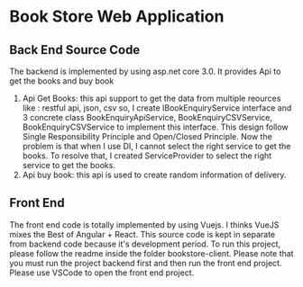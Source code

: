 # Book Store Web Application

## Back End Source Code

The backend is implemented by using asp.net core 3.0.
It provides Api to get the books and buy book

 1. Api Get Books: this api support to get the data from multiple reources like : restful api, json, csv so, I create IBookEnquiryService interface and 3 concrete class BookEnquiryApiService, BookEnquiryCSVService, 
BookEnquiryCSVService to implement this interface. This design follow Single Responsibility Principle and Open/Closed Principle. Now the problem is that when I use DI, I cannot select the right service to get the books. To resolve that, I created ServiceProvider to select the right service to get the books.
2. Api buy book: this api is used to create random information of delivery.

## Front End
The front end code is totally implemented by using Vuejs. I thinks VueJS mixes the Best of Angular + React. 
This source code is kept in separate from backend code because it's development period. To run this project, please follow the readme inside the folder bookstore-client.
Please note that you must run the project backend first and then run the front end project.
Please use VSCode to open the front end project.
